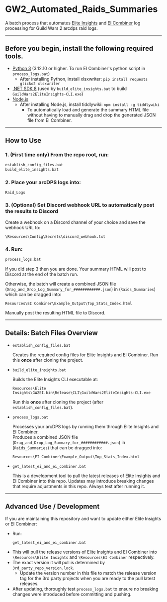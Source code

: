 # GW2_Automated_Raids_Summaries

A batch process that automates [Elite Insights](https://github.com/baaron4/GW2-Elite-Insights-Parser) and [EI Combiner](https://github.com/Drevarr/GW2_EI_log_combiner) log processing for Guild Wars 2 arcdps raid logs.

---
## Before you begin, install the following required tools.

- [Python 3](https://www.python.org/downloads/) (3.12.10 or higher. To run EI Combiner's python script in `process_logs.bat`)
  - After installing Python, install xlsxwriter: `pip install requests glicko2 xlsxwriter`
- [.NET SDK 8](https://dotnet.microsoft.com/en-us/download) (used by `build_elite_insights.bat` to build `GuildWars2EliteInsights-CLI.exe`)
- [Node.js](https://nodejs.org/en/download)
  - After installing Node.js, install tiddlywiki: `npm install -g tiddlywiki`
    - To automatically load and generate the summary HTML file without having to manually drag and drop the generated JSON file from EI Combiner.

---
## How to Use

### 1. (First time only) From the repo root, run:
   ```bat
   establish_config_files.bat
   build_elite_insights.bat
   ``` 
### 2. Place your arcDPS logs into:
   ```
   Raid_Logs
   ```
### 3. (Optional) Set Discord webhook URL to automatically post the results to Discord

   Create a webhook on a Discord channel of your choice and save the webhook URL to:
   ```
   \Resources\Config\Secrets\discord_webhook.txt
   ```
### 4. Run:
   ```bat
   process_logs.bat
   ```
   If you did step 3 then you are done. Your summary HTML will post to Discord at the end of the batch run.

   Otherwise, the batch will create a combined JSON file (`Drag_and_Drop_Log_Summary_for_############.json`) in (`Raids_Summaries`) which can be dragged into:
   ```
   Resources\EI Combiner\Example_Output\Top_Stats_Index.html
   ```
   Manually post the resulting HTML file to Discord.
   
---
## Details: Batch Files Overview

- `establish_config_files.bat`
  
  Creates the required config files for Elite Insights and EI Combiner.
  Run this **once** after cloning the project.

- `build_elite_insights.bat`
  
  Builds the Elite Insights CLI executable at:  
  ```
  Resources\Elite Insights\GW2EI.bin\Release\CLI\GuildWars2EliteInsights-CLI.exe
  ```
  Run this **once** after cloning the project (after `establish_config_files.bat`).

- `process_logs.bat`
  
  Processes your arcDPS logs by running them through Elite Insights and EI Combiner.  
  Produces a combined JSON file (`Drag_and_Drop_Log_Summary_for_############.json`) in (`Raids_Summaries`) that can be dragged into:  
  ```
  Resources\EI Combiner\Example_Output\Top_Stats_Index.html
  ```

- `get_latest_ei_and_ei_combiner.bat`
  
  This is a development tool to pull the latest releases of Elite Insights and EI Combiner into this repo.
  Updates may introduce breaking changes that require adjustments in this repo.
  Always test after running it.

---

## Advanced Use / Development

If you are maintaining this repository and want to update either Elite Insights or EI Combiner:

- Run:
  ```bat
  get_latest_ei_and_ei_combiner.bat
  ```
- This will pull the release versions of Elite Insights and EI Combiner into `\Resources\Elite Insights` and `\Resources\EI Combiner` respectively.
- The exact version it will pull is determined by `3rd_party_repo_version.lock`.
  -  Update the version number in this file to match the release version tag for the 3rd party projects when you are ready to the pull latest releases.
- After updating, thoroughly test `process_logs.bat` to ensure no breaking changes were introduced before committing and pushing.
